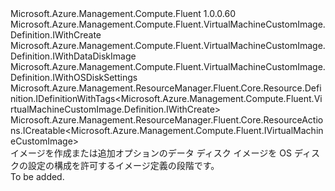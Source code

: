 <Type Name="IWithCreateAndDataDiskImageOSDiskSettings" FullName="Microsoft.Azure.Management.Compute.Fluent.VirtualMachineCustomImage.Definition.IWithCreateAndDataDiskImageOSDiskSettings">
  <TypeSignature Language="C#" Value="public interface IWithCreateAndDataDiskImageOSDiskSettings : Microsoft.Azure.Management.Compute.Fluent.VirtualMachineCustomImage.Definition.IWithCreate, Microsoft.Azure.Management.Compute.Fluent.VirtualMachineCustomImage.Definition.IWithDataDiskImage, Microsoft.Azure.Management.Compute.Fluent.VirtualMachineCustomImage.Definition.IWithOSDiskSettings, Microsoft.Azure.Management.ResourceManager.Fluent.Core.Resource.Definition.IDefinitionWithTags&lt;Microsoft.Azure.Management.Compute.Fluent.VirtualMachineCustomImage.Definition.IWithCreate&gt;, Microsoft.Azure.Management.ResourceManager.Fluent.Core.ResourceActions.ICreatable&lt;Microsoft.Azure.Management.Compute.Fluent.IVirtualMachineCustomImage&gt;" />
  <TypeSignature Language="ILAsm" Value=".class public interface auto ansi abstract IWithCreateAndDataDiskImageOSDiskSettings implements class Microsoft.Azure.Management.Compute.Fluent.VirtualMachineCustomImage.Definition.IWithCreate, class Microsoft.Azure.Management.Compute.Fluent.VirtualMachineCustomImage.Definition.IWithDataDiskImage, class Microsoft.Azure.Management.Compute.Fluent.VirtualMachineCustomImage.Definition.IWithOSDiskSettings, class Microsoft.Azure.Management.ResourceManager.Fluent.Core.Resource.Definition.IDefinitionWithTags`1&lt;class Microsoft.Azure.Management.Compute.Fluent.VirtualMachineCustomImage.Definition.IWithCreate&gt;, class Microsoft.Azure.Management.ResourceManager.Fluent.Core.ResourceActions.ICreatable`1&lt;class Microsoft.Azure.Management.Compute.Fluent.IVirtualMachineCustomImage&gt;, class Microsoft.Azure.Management.ResourceManager.Fluent.Core.ResourceActions.IIndexable" />
  <TypeSignature Language="DocId" Value="T:Microsoft.Azure.Management.Compute.Fluent.VirtualMachineCustomImage.Definition.IWithCreateAndDataDiskImageOSDiskSettings" />
  <TypeSignature Language="VB.NET" Value="Public Interface IWithCreateAndDataDiskImageOSDiskSettings&#xA;Implements ICreatable(Of IVirtualMachineCustomImage), IDefinitionWithTags(Of IWithCreate), IWithCreate, IWithDataDiskImage, IWithOSDiskSettings" />
  <TypeSignature Language="F#" Value="type IWithCreateAndDataDiskImageOSDiskSettings = interface&#xA;    interface IWithCreate&#xA;    interface ICreatable&lt;IVirtualMachineCustomImage&gt;&#xA;    interface IIndexable&#xA;    interface IDefinitionWithTags&lt;IWithCreate&gt;&#xA;    interface IWithOSDiskSettings&#xA;    interface IWithDataDiskImage" />
  <AssemblyInfo>
    <AssemblyName>Microsoft.Azure.Management.Compute.Fluent</AssemblyName>
    <AssemblyVersion>1.0.0.60</AssemblyVersion>
  </AssemblyInfo>
  <Interfaces>
    <Interface>
      <InterfaceName>Microsoft.Azure.Management.Compute.Fluent.VirtualMachineCustomImage.Definition.IWithCreate</InterfaceName>
    </Interface>
    <Interface>
      <InterfaceName>Microsoft.Azure.Management.Compute.Fluent.VirtualMachineCustomImage.Definition.IWithDataDiskImage</InterfaceName>
    </Interface>
    <Interface>
      <InterfaceName>Microsoft.Azure.Management.Compute.Fluent.VirtualMachineCustomImage.Definition.IWithOSDiskSettings</InterfaceName>
    </Interface>
    <Interface>
      <InterfaceName>Microsoft.Azure.Management.ResourceManager.Fluent.Core.Resource.Definition.IDefinitionWithTags&lt;Microsoft.Azure.Management.Compute.Fluent.VirtualMachineCustomImage.Definition.IWithCreate&gt;</InterfaceName>
    </Interface>
    <Interface>
      <InterfaceName>Microsoft.Azure.Management.ResourceManager.Fluent.Core.ResourceActions.ICreatable&lt;Microsoft.Azure.Management.Compute.Fluent.IVirtualMachineCustomImage&gt;</InterfaceName>
    </Interface>
  </Interfaces>
  <Docs>
    <summary>
            イメージを作成または追加オプションのデータ ディスク イメージを OS ディスクの設定の構成を許可するイメージ定義の段階です。
            </summary>
    <remarks>To be added.</remarks>
  </Docs>
  <Members />
</Type>